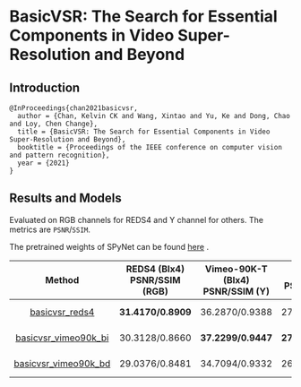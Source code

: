 # BasicVSR: The Search for Essential Components in Video Super-Resolution and Beyond

## Introduction

```
@InProceedings{chan2021basicvsr,
  author = {Chan, Kelvin CK and Wang, Xintao and Yu, Ke and Dong, Chao and Loy, Chen Change},
  title = {BasicVSR: The Search for Essential Components in Video Super-Resolution and Beyond},
  booktitle = {Proceedings of the IEEE conference on computer vision and pattern recognition},
  year = {2021}
}
```

## Results and Models

Evaluated on RGB channels for REDS4 and Y channel for others. The metrics are `PSNR`/`SSIM`.

The pretrained weights of SPyNet can be found [here](https://download.openmmlab.com/mmediting/restorers/basicvsr/spynet_20210409-322d39be.pth)   .


|                                                             Method                                                             | REDS4 (BIx4)<br>PSNR/SSIM (RGB) | Vimeo-90K-T (BIx4)<br>PSNR/SSIM (Y) | Vid4 (BIx4)<br>PSNR/SSIM (Y) | UDM10 (BDx4)<br>PSNR/SSIM (Y) | Vimeo-90K-T (BDx4)<br>PSNR/SSIM (Y) | Vid4 (BDx4)<br>PSNR/SSIM (Y) |                                                                                                               Download                                                                                                              |
|:------------------------------------------------------------------------------------------------------------------------------:|:-------------------------------:|:-----------------------------------:|:----------------------------:|:-----------------------------:|:-----------------------------------:|:----------------------------:|:-----------------------------------------------------------------------------------------------------------------------------------------------------------------------------------------------------------------------------------:|
|        [basicvsr_reds4](https://github.com/open-mmlab/mmediting/blob/master/configs/restorers/basicvsr/basicvsr_reds4.py)       |        **31.4170/0.8909**       |            36.2870/0.9388           |        27.2223/0.8298        |         33.4510/0.9297        |            34.5053/0.9280           |        24.4390/0.7441        |       [model](https://download.openmmlab.com/mmediting/restorers/basicvsr/basicvsr_reds4_20120409-b4b03f4d.pth) \| [log](https://download.openmmlab.com/mmediting/restorers/basicvsr/basicvsr_reds4_20210409_092646.log.json)       |
| [basicvsr_vimeo90k_bi](https://github.com/open-mmlab/mmediting/blob/master/configs/restorers/basicvsr/basicvsr_vimeo90k_bi.py) |          30.3128/0.8660         |          **37.2299/0.9447**         |      **27.2296/0.8227**      |         34.5488/0.9423        |            34.8713/0.9313           |        25.0377/0.7622        | [model](https://download.openmmlab.com/mmediting/restorers/basicvsr/basicvsr_vimeo90k_bi_20210409-ef89bf61.pth) \| [log](https://download.openmmlab.com/mmediting/restorers/basicvsr/basicvsr_vimeo90k_bi_20210409_132702.log.json) |
| [basicvsr_vimeo90k_bd](https://github.com/open-mmlab/mmediting/blob/master/configs/restorers/basicvsr/basicvsr_vimeo90k_bd.py) |          29.0376/0.8481         |            34.7094/0.9332           |        26.2356/0.8000        |       **39.8802/0.9683**      |          **37.5730/0.9495**         |      **27.9278/0.8537**      | [model](https://download.openmmlab.com/mmediting/restorers/basicvsr/basicvsr_vimeo90k_bd_20210409-b5a982fc.pth) \| [log](https://download.openmmlab.com/mmediting/restorers/basicvsr/basicvsr_vimeo90k_bd_20210409_132740.log.json) |

